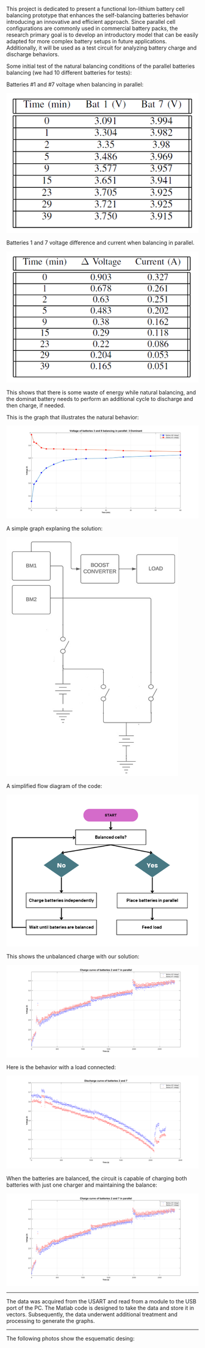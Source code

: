 This project is dedicated to present a functional Ion-lithium battery cell balancing prototype that enhances the self-balancing batteries behavior introducing an innovative and efficient approach. 
Since parallel cell configurations are commonly used in commercial battery packs, the research primary goal is to develop an introductory model that can be easily adapted for more complex battery setups in future applications. 
Additionally, it will be used as a test circuit for analyzing battery charge and discharge behaviors.


Some initial test of the natural balancing conditions of the parallel batteries balancing (we had 10 different batteries for tests):

Batteries #1 and #7 voltage when balancing in parallel:

![alt text](https://github.com/JuanOspinaECI/BatProjekt/blob/main/IMG/Voltage_bal.png)

Batteries 1 and 7 voltage difference and current when balancing in parallel.

![alt text](https://github.com/JuanOspinaECI/BatProjekt/blob/main/IMG/Dif_V_n_Current.png)


This shows that there is some waste of energy while natural balancing, and the dominat battery needs to perform an additional cycle to discharge and then charge, if needed.

This is the graph that illustrates the natural behavior:

![alt text](https://github.com/JuanOspinaECI/BatProjekt/blob/main/IMG/batt_3_8_8Dominant..png)

A simple graph explaning the solution:

![alt text](https://github.com/JuanOspinaECI/BatProjekt/blob/main/IMG/BLOCKD%20(1).jpg)

A simplified flow diagram of the code:

![alt text](https://github.com/JuanOspinaECI/BatProjekt/blob/main/IMG/Flow_chart_simplified.png)

This shows the unbalanced charge with our solution:

![alt text](https://github.com/JuanOspinaECI/BatProjekt/blob/main/IMG/charge2_7_parallel.png)

Here is the behavior with a load connected:

![alt text](https://github.com/JuanOspinaECI/BatProjekt/blob/main/IMG/discharge2_7.png)

When the batteries are balanced, the circuit is capable of charging both batteries with just one charger and maintaining the balance:

![alt text](https://github.com/JuanOspinaECI/BatProjekt/blob/main/IMG/charge2_7_parallel.png)



---------------------------------------------------------------------------------------------------


The data was acquired from the USART and read from a module to the USB port of the PC. The Matlab code is designed to take the data and store it in vectors. Subsequently, the data underwent additional treatment and processing to generate the graphs.

----------------------------------------------------------------------------------------------------

The following photos show the esquematic desing:





